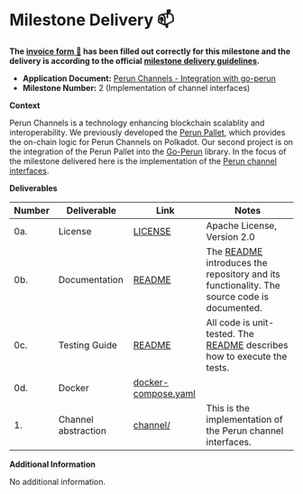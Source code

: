 # Milestone Delivery :mailbox:

**The [invoice form :pencil:](https://docs.google.com/forms/d/e/1FAIpQLSfmNYaoCgrxyhzgoKQ0ynQvnNRoTmgApz9NrMp-hd8mhIiO0A/viewform) has been filled out correctly for this milestone and the delivery is according to the official [milestone delivery guidelines](https://github.com/w3f/Grants-Program/blob/master/docs/milestone-deliverables-guidelines.md).**

- **Application Document:** [Perun Channels - Integration with go-perun](https://github.com/w3f/Grants-Program/blob/master/applications/perun_channels-integration.md)
- **Milestone Number:** 2 (Implementation of channel interfaces)

**Context**

Perun Channels is a technology enhancing blockchain scalablity and interoperability. We previously developed the [Perun Pallet](https://github.com/perun-network/perun-polkadot-pallet), which provides the on-chain logic for Perun Channels on Polkadot.
Our second project is on the integration of the Perun Pallet into the [Go-Perun](https://github.com/perun-network/go-perun) library.
In the focus of the milestone delivered here is the implementation of the [Perun channel interfaces](https://github.com/hyperledger-labs/go-perun/tree/dev/channel).

**Deliverables**

| Number | Deliverable         | Link                                                                                  | Notes                                                                                        |
| ------ | ------------------- | ------------------------------------------------------------------------------------- | -------------------------------------------------------------------------------------------- |
| 0a.    | License             | [LICENSE]                                                                             | Apache License, Version 2.0                                                                  |
| 0b.    | Documentation       | [README]                                                                              | The [README] introduces the repository and its functionality. The source code is documented. |
| 0c.    | Testing Guide       | [README]                                                                              | All code is unit-tested. The [README] describes how to execute the tests.                    |
| 0d.    | Docker              | [docker-compose.yaml]                                                                 |
| 1.     | Channel abstraction | [channel/](https://github.com/perun-network/perun-polkadot-backend/tree/main/channel) | This is the implementation of the Perun channel interfaces.                                  |

[LICENSE]: https://github.com/perun-network/perun-polkadot-backend/blob/main/LICENSE
[README]: https://github.com/perun-network/perun-polkadot-backend/tree/main/README.md
[docker-compose.yaml]: https://github.com/perun-network/perun-polkadot-backend/blob/main/docker-compose.yml

**Additional Information**

No additional information.
